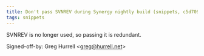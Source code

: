```yaml
---
title: Don't pass SVNREV during Synergy nightly build (snippets, c5d7094)
tags: snippets
---
```


SVNREV is no longer used, so passing it is redundant.

Signed-off-by: Greg Hurrell &lt;greg@hurrell.net&gt;
